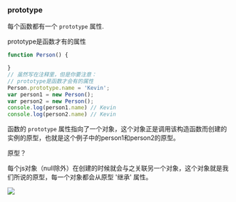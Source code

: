 ### prototype

每个函数都有一个 `prototype` 属性.

prototype是函数才有的属性

```javascript
function Person() {

}
// 虽然写在注释里，但是你要注意：
// prototype是函数才会有的属性
Person.prototype.name = 'Kevin';
var person1 = new Person();
var person2 = new Person();
console.log(person1.name) // Kevin
console.log(person2.name) // Kevin
```

函数的 `prototype` 属性指向了一个对象，这个对象正是调用该构造函数而创建的实例的原型，也就是这个例子中的person1和person2的原型。



原型？

每个js对象（null除外）在创建的时候就会与之关联另一个对象，这个对象就是我们所说的原型，每一个对象都会从原型 '继承' 属性。

![](https://raw.githubusercontent.com/mqyqingfeng/Blog/master/Images/prototype1.png)

















